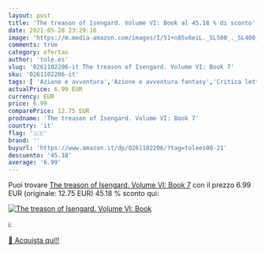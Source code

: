 ```yaml
---
layout: post
title: 'The treason of Isengard. Volume VI: Book al 45.18 % di sconto'
date: 2021-05-28 23:29:10
image: 'https://m.media-amazon.com/images/I/51+n85v6eiL._SL500_._SL400_.jpg'
comments: true
category: ofertas
author: 'tole.es'
slug: '0261102206-it The treason of Isengard. Volume VI: Book 7'
sku: '0261102206-it'
tags: [ 'Azione e avventura','Azione e avventura fantasy','Critica letteraria su fantascienza e fantasy','Fantascienza e Fantasy','Fantasy','Letteratura e narrativa','Libri','Miti, saghe e leggende','Storia della letteratura e critica letteraria','Storia e critica letteraria di genere', ]
actualPrice: 6.99 EUR
currency: EUR
price: 6.99
comparePrice: 12.75 EUR
prodname: 'The treason of Isengard. Volume VI: Book 7'
country: 'it'
flag: '🇮🇹'
brand: ''
buyurl: 'https://www.amazon.it/dp/0261102206/?tag=tolees00-21'
descuento: '45.18'
average: '6.99'
---
```


Puoi trovare [The treason of Isengard. Volume VI: Book 7](https://www.amazon.it/dp/0261102206/?tag=tolees00-21) con il prezzo 6.99 EUR (originale: 12.75 EUR) 45.18 % sconto qui:

[![The treason of Isengard. Volume VI: Book](https://m.media-amazon.com/images/I/51+n85v6eiL._SL500_._SL400_.jpg)](https://www.amazon.it/dp/0261102206/?tag=tolees00-21)

ℹ️:


[🛒 Acquista qui!!](https://www.amazon.it/dp/0261102206/?tag=tolees00-21)
